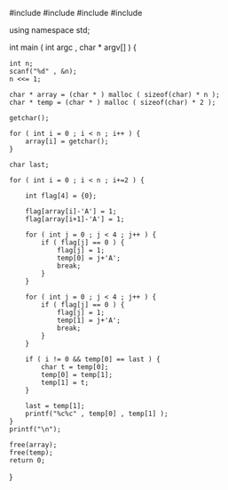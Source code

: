 #include <iostream>
#include <cstdio>
#include <cstdlib>
#include <climits>

using namespace std;

int main ( int argc , char * argv[] ) {

	int n;
	scanf("%d" , &n);
	n <<= 1;

	char * array = (char * ) malloc ( sizeof(char) * n );
	char * temp = (char * ) malloc ( sizeof(char) * 2 );

	getchar();

	for ( int i = 0 ; i < n ; i++ ) {
		array[i] = getchar();
	}

	char last;

	for ( int i = 0 ; i < n ; i+=2 ) {

		int flag[4] = {0};

		flag[array[i]-'A'] = 1;
		flag[array[i+1]-'A'] = 1;

		for ( int j = 0 ; j < 4 ; j++ ) {
			if ( flag[j] == 0 ) {
				flag[j] = 1;
				temp[0] = j+'A';
				break;
			}
		}

		for ( int j = 0 ; j < 4 ; j++ ) {
			if ( flag[j] == 0 ) {
				flag[j] = 1;
				temp[1] = j+'A';
				break;
			}
		}

		if ( i != 0 && temp[0] == last ) {
			char t = temp[0];
			temp[0] = temp[1];
			temp[1] = t;
		} 

		last = temp[1];
		printf("%c%c" , temp[0] , temp[1] );
	}
	printf("\n");

	free(array);
	free(temp);
	return 0;
}
